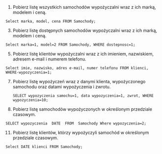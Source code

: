 
1. Pobierz listę wszystkich samochodów wypożyczalni wraz z ich marką, modelem i ceną.
```
Select marka, model, cena FROM Samochody;
```
3. Pobierz listę dostępnych samochodów wypożyczalni wraz z ich marką, modelem i ceną.
```
Select marka=1, model=2 FROM Samochody, WHERE dostepnosc=1;
```
5. Pobierz listę klientów wypożyczalni wraz z ich imieniem, nazwiskiem, adresem e-mail i numerem telefonu.
```
Select imie, nazwisko, adres e-mail, numer telefonu FROM klienci, WHERE-wypozyczenia=1;
```
7. Pobierz listę wypożyczeń wraz z danymi klienta, wypożyczonego samochodu oraz datami wypożyczenia i zwrotu.
   ```
   SELECT wypozyczenia samochu=1, data wypozyczenia=1, zwrot, WHERE wypozyczenia=10;
   ```
9. Pobierz listę samochodów wypożyczonych w określonym przedziale czasowym.
 ``` 
SELECT wypozyczenia  DATE  FROM  Samochody Where wypozyczenia=2; 
 ```
11. Pobierz listę klientów, którzy wypożyczyli samochód w określonym przedziale czasowym.
```
Select DATE klienci FROM Samochody;
```
